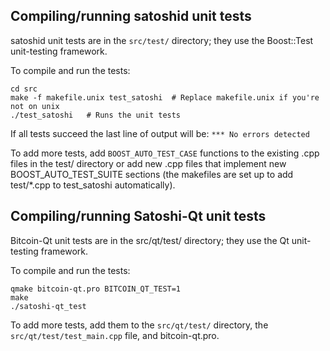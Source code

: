 Compiling/running satoshid unit tests
------------------------------------

satoshid unit tests are in the `src/test/` directory; they
use the Boost::Test unit-testing framework.

To compile and run the tests:

	cd src
	make -f makefile.unix test_satoshi  # Replace makefile.unix if you're not on unix
	./test_satoshi   # Runs the unit tests

If all tests succeed the last line of output will be:
`*** No errors detected`

To add more tests, add `BOOST_AUTO_TEST_CASE` functions to the existing
.cpp files in the test/ directory or add new .cpp files that
implement new BOOST_AUTO_TEST_SUITE sections (the makefiles are
set up to add test/*.cpp to test_satoshi automatically).


Compiling/running Satoshi-Qt unit tests
---------------------------------------

Bitcoin-Qt unit tests are in the src/qt/test/ directory; they
use the Qt unit-testing framework.

To compile and run the tests:

	qmake bitcoin-qt.pro BITCOIN_QT_TEST=1
	make
	./satoshi-qt_test

To add more tests, add them to the `src/qt/test/` directory,
the `src/qt/test/test_main.cpp` file, and bitcoin-qt.pro.
